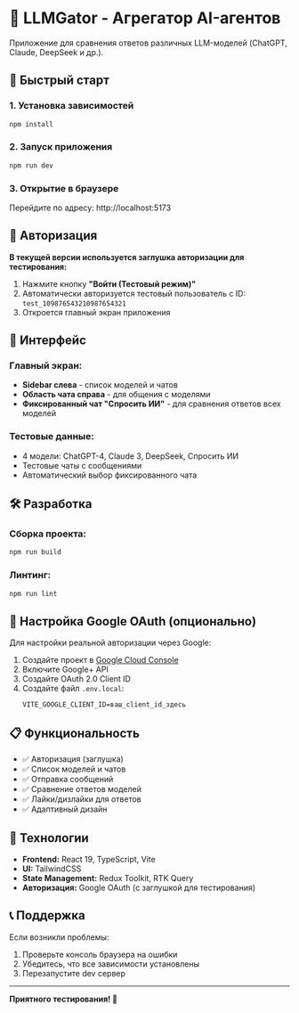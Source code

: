 # 🚀 LLMGator - Агрегатор AI-агентов

Приложение для сравнения ответов различных LLM-моделей (ChatGPT, Claude, DeepSeek и др.).

## 🎯 Быстрый старт

### 1. Установка зависимостей
```bash
npm install
```

### 2. Запуск приложения
```bash
npm run dev
```

### 3. Открытие в браузере
Перейдите по адресу: http://localhost:5173

## 🔐 Авторизация

**В текущей версии используется заглушка авторизации для тестирования:**

1. Нажмите кнопку **"Войти (Тестовый режим)"**
2. Автоматически авторизуется тестовый пользователь с ID: `test_109876543210987654321`
3. Откроется главный экран приложения

## 📱 Интерфейс

### Главный экран:
- **Sidebar слева** - список моделей и чатов
- **Область чата справа** - для общения с моделями
- **Фиксированный чат "Спросить ИИ"** - для сравнения ответов всех моделей

### Тестовые данные:
- 4 модели: ChatGPT-4, Claude 3, DeepSeek, Спросить ИИ
- Тестовые чаты с сообщениями
- Автоматический выбор фиксированного чата

## 🛠️ Разработка

### Сборка проекта:
```bash
npm run build
```

### Линтинг:
```bash
npm run lint
```

## 🔧 Настройка Google OAuth (опционально)

Для настройки реальной авторизации через Google:

1. Создайте проект в [Google Cloud Console](https://console.cloud.google.com/)
2. Включите Google+ API
3. Создайте OAuth 2.0 Client ID
4. Создайте файл `.env.local`:
   ```env
   VITE_GOOGLE_CLIENT_ID=ваш_client_id_здесь
   ```

## 📋 Функциональность

- ✅ Авторизация (заглушка)
- ✅ Список моделей и чатов
- ✅ Отправка сообщений
- ✅ Сравнение ответов моделей
- ✅ Лайки/дизлайки для ответов
- ✅ Адаптивный дизайн

## 🎨 Технологии

- **Frontend:** React 19, TypeScript, Vite
- **UI:** TailwindCSS
- **State Management:** Redux Toolkit, RTK Query
- **Авторизация:** Google OAuth (с заглушкой для тестирования)

## 📞 Поддержка

Если возникли проблемы:
1. Проверьте консоль браузера на ошибки
2. Убедитесь, что все зависимости установлены
3. Перезапустите dev сервер

---

**Приятного тестирования! 🎉**